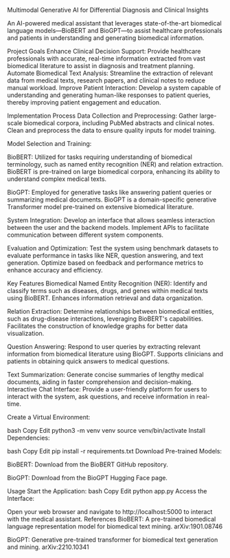 Multimodal Generative AI for Differential Diagnosis and Clinical Insights

An AI-powered medical assistant that leverages state-of-the-art biomedical language models—BioBERT and BioGPT—to assist healthcare professionals and patients in understanding and generating biomedical information.

Project Goals
Enhance Clinical Decision Support: Provide healthcare professionals with accurate, real-time information extracted from vast biomedical literature to assist in diagnosis and treatment planning.
Automate Biomedical Text Analysis: Streamline the extraction of relevant data from medical texts, research papers, and clinical notes to reduce manual workload.
Improve Patient Interaction: Develop a system capable of understanding and generating human-like responses to patient queries, thereby improving patient engagement and education.

Implementation Process
Data Collection and Preprocessing:
Gather large-scale biomedical corpora, including PubMed abstracts and clinical notes.
Clean and preprocess the data to ensure quality inputs for model training.

Model Selection and Training:

BioBERT: Utilized for tasks requiring understanding of biomedical terminology, such as named entity recognition (NER) and relation extraction. BioBERT is pre-trained on large biomedical corpora, enhancing its ability to understand complex medical texts.

BioGPT: Employed for generative tasks like answering patient queries or summarizing medical documents. BioGPT is a domain-specific generative Transformer model pre-trained on extensive biomedical literature.

System Integration:
Develop an interface that allows seamless interaction between the user and the backend models.
Implement APIs to facilitate communication between different system components.

Evaluation and Optimization:
Test the system using benchmark datasets to evaluate performance in tasks like NER, question answering, and text generation.
Optimize based on feedback and performance metrics to enhance accuracy and efficiency.

Key Features
Biomedical Named Entity Recognition (NER):
Identify and classify terms such as diseases, drugs, and genes within medical texts using BioBERT.
Enhances information retrieval and data organization.

Relation Extraction:
Determine relationships between biomedical entities, such as drug-disease interactions, leveraging BioBERT's capabilities.
Facilitates the construction of knowledge graphs for better data visualization.

Question Answering:
Respond to user queries by extracting relevant information from biomedical literature using BioGPT.
Supports clinicians and patients in obtaining quick answers to medical questions.

Text Summarization:
Generate concise summaries of lengthy medical documents, aiding in faster comprehension and decision-making.
Interactive Chat Interface:
Provide a user-friendly platform for users to interact with the system, ask questions, and receive information in real-time.

Create a Virtual Environment:

bash
Copy
Edit
python3 -m venv venv
source venv/bin/activate
Install Dependencies:

bash
Copy
Edit
pip install -r requirements.txt
Download Pre-trained Models:

BioBERT: Download from the BioBERT GitHub repository.

BioGPT: Download from the BioGPT Hugging Face page.

Usage
Start the Application:
bash
Copy
Edit
python app.py
Access the Interface:

Open your web browser and navigate to http://localhost:5000 to interact with the medical assistant.
References
BioBERT: A pre-trained biomedical language representation model for biomedical text mining. arXiv:1901.08746

BioGPT: Generative pre-trained transformer for biomedical text generation and mining. arXiv:2210.10341
